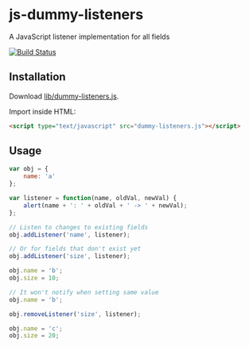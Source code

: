 js-dummy-listeners
==================

A JavaScript listener implementation for all fields

[![Build Status](https://travis-ci.org/pescuma/js-dummy-listeners.png)](https://travis-ci.org/pescuma/js-dummy-listeners)


## Installation

Download [lib/dummy-listeners.js](https://raw.github.com/pescuma/js-dummy-listeners/master/lib/dummy-listeners.js).

Import inside HTML:

```html
<script type="text/javascript" src="dummy-listeners.js"></script>
```

## Usage

```javascript
var obj = {
	name: 'a'
};

var listener = function(name, oldVal, newVal) {
	alert(name + ': ' + oldVal + ' -> ' + newVal);
};

// Listen to changes to existing fields
obj.addListener('name', listener);

// Or for fields that don't exist yet
obj.addListener('size', listener);

obj.name = 'b';
obj.size = 10;

// It won't notify when setting same value
obj.name = 'b';

obj.removeListener('size', listener);

obj.name = 'c';
obj.size = 20;
```
